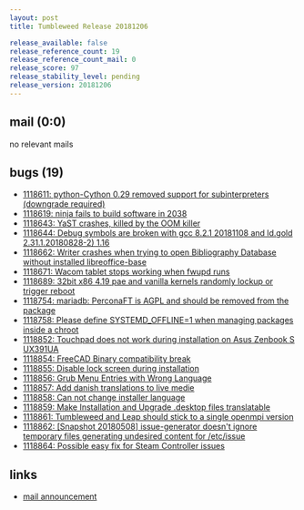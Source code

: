 ```yaml
---
layout: post
title: Tumbleweed Release 20181206

release_available: false
release_reference_count: 19
release_reference_count_mail: 0
release_score: 97
release_stability_level: pending
release_version: 20181206
---
```


## mail (0:0)

no relevant mails

## bugs (19)

<!--more-->

- [1118611: python-Cython 0.29 removed support for subinterpreters (downgrade required)](https://bugzilla.opensuse.org/show_bug.cgi?id=1118611)
- [1118619: ninja fails to build software in 2038](https://bugzilla.opensuse.org/show_bug.cgi?id=1118619)
- [1118643: YaST crashes, killed by the OOM killer](https://bugzilla.opensuse.org/show_bug.cgi?id=1118643)
- [1118644: Debug symbols are broken with gcc 8.2.1 20181108 and ld.gold 2.31.1.20180828-2) 1.16](https://bugzilla.opensuse.org/show_bug.cgi?id=1118644)
- [1118662: Writer crashes when trying to open Bibliography Database without installed libreoffice-base](https://bugzilla.opensuse.org/show_bug.cgi?id=1118662)
- [1118671: Wacom tablet stops working when fwupd runs](https://bugzilla.opensuse.org/show_bug.cgi?id=1118671)
- [1118689: 32bit x86 4.19 pae and vanilla kernels randomly lockup or trigger reboot](https://bugzilla.opensuse.org/show_bug.cgi?id=1118689)
- [1118754: mariadb: PerconaFT is AGPL and should be removed from the package](https://bugzilla.opensuse.org/show_bug.cgi?id=1118754)
- [1118758: Please define SYSTEMD_OFFLINE=1 when managing packages inside a chroot](https://bugzilla.opensuse.org/show_bug.cgi?id=1118758)
- [1118852: Touchpad does not work during installation on Asus Zenbook S UX391UA](https://bugzilla.opensuse.org/show_bug.cgi?id=1118852)
- [1118854: FreeCAD Binary compatibility break](https://bugzilla.opensuse.org/show_bug.cgi?id=1118854)
- [1118855: Disable lock screen during installation](https://bugzilla.opensuse.org/show_bug.cgi?id=1118855)
- [1118856: Grub Menu Entries with Wrong Language](https://bugzilla.opensuse.org/show_bug.cgi?id=1118856)
- [1118857: Add danish translations to live medie](https://bugzilla.opensuse.org/show_bug.cgi?id=1118857)
- [1118858: Can not change installer language](https://bugzilla.opensuse.org/show_bug.cgi?id=1118858)
- [1118859: Make Installation and Upgrade .desktop files translatable](https://bugzilla.opensuse.org/show_bug.cgi?id=1118859)
- [1118861: Tumbleweed and Leap should stick to a single openmpi version](https://bugzilla.opensuse.org/show_bug.cgi?id=1118861)
- [1118862: \[Snapshot 20180508\] issue-generator doesn't ignore temporary files generating undesired content for /etc/issue](https://bugzilla.opensuse.org/show_bug.cgi?id=1118862)
- [1118864: Possible easy fix for Steam Controller issues](https://bugzilla.opensuse.org/show_bug.cgi?id=1118864)



## links

- [mail announcement](https://lists.opensuse.org/opensuse-factory/2018-12/msg00059.html)
